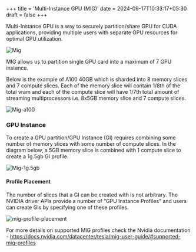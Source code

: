 +++
title = 'Multi-Instance GPU (MIG)'
date = 2024-09-17T10:33:17+05:30
draft = false
+++

Multi-Instance GPU is a way to securely partition/share GPU for CUDA applications, providing multiple users with separate GPU resources for optimal GPU utilization.

![Mig](/gpu-mig/gpu-mig-overview.jpg)

MIG allows us to partition single GPU card into a maximum of 7 GPU instance.

Below is the example of A100 40GB which is sharded into 8 memory slices and 7 compute slices.
Each of the memory slice will contain 1/8th of the total vram and each of the compute slice will have 1/7th total amount of streaming multiprocessors i.e. 8x5GB memory slice and 7 compute slices.

![Mig-a100](/gpu-mig/mig-a100.png)

### GPU Instance

To create a GPU partition/GPU Instance (GI) requires combining some number of memory slices with some number of compute slices. In the diagram below, a 5GB memory slice is combined with 1 compute slice to create a 1g.5gb GI profile.

![Mig-1g.5gb](/gpu-mig/1g.5gb.png)

#### Profile Placement

The number of slices that a GI can be created with is not arbitrary. The NVIDIA driver APIs provide a number of “GPU Instance Profiles” and users can create GIs by specifying one of these profiles.

![mig-profile-placement](/gpu-mig/mig-profile-placement.png)

For more details on supported MIG profiles check the Nvidia documentation - https://docs.nvidia.com/datacenter/tesla/mig-user-guide/#supported-mig-profiles
